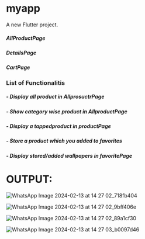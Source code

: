 # myapp

A new Flutter project.

##### AllProductPage
##### DetailsPage
##### CartPage

### List of Functionalitis
##### - Display all product in AllprosuctrPage

##### - Show category wise product in AllproductPage

##### - Display a tappedproduct in productPage

##### - Store a product which you added to favorites


##### - Display stored/added wallpapers in favoritePage

# OUTPUT:
![WhatsApp Image 2024-02-13 at 14 27 02_718fb404](https://github.com/KRISHA-SALIYA/core_flutter_practical_1/assets/149802459/2ac03013-1269-491e-9feb-1840f1d35f1c)

![WhatsApp Image 2024-02-13 at 14 27 02_9bff406e](https://github.com/KRISHA-SALIYA/core_flutter_practical_1/assets/149802459/76be2d96-c4b7-4bd8-a7e7-d3f39506a75c)

![WhatsApp Image 2024-02-13 at 14 27 02_89a1cf30](https://github.com/KRISHA-SALIYA/core_flutter_practical_1/assets/149802459/dbcf5b83-0a63-4d1d-90b3-9659bea63b61)

![WhatsApp Image 2024-02-13 at 14 27 03_b0097d46](https://github.com/KRISHA-SALIYA/core_flutter_practical_1/assets/149802459/ec5bb4e7-0fc5-45f1-9860-9abad5d74cc6)
